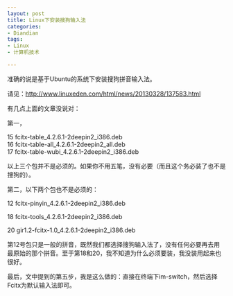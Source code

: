 ```yaml
---
layout: post
title: Linux下安装搜狗输入法
categories:
- Diandian
tags:
- Linux
- 计算机技术

---
```

<p>准确的说是基于Ubuntu的系统下安装搜狗拼音输入法。</p>
<p>请见：<a href="http://www.linuxeden.com/html/news/20130328/137583.html"></a><a href="http://www.linuxeden.com/html/news/20130328/137583.html">http://www.linuxeden.com/html/news/20130328/137583.html</a> </p>
<p>有几点上面的文章没说对：</p>
<p>第一，</p>
<p><span>15 fcitx-table_4.2.6.1-2deepin2_i386.deb</span><br /><span>16 fcitx-table-all_4.2.6.1-2deepin2_all.deb</span><br /><span>17 fcitx-table-wubi_4.2.6.1-2deepin2_i386.deb</span></p>
<p><span>以上三个包并不是必须的。如果你不用五笔，没有必要（而且这个务必装了也不是搜狗的）。</span></p>
<p><span>第二，以下两个包也不是必须的：</span></p>
<p><span><span>12 fcitx-pinyin_4.2.6.1-2deepin2_i386.deb</span><br /></span></p>
<p><span><span>18 fcitx-tools_4.2.6.1-2deepin2_i386.deb</span><br /></span></p>
<p><span><span><span>20 gir1.2-fcitx-1.0_4.2.6.1-2deepin2_i386.deb</span><br /></span></span></p>
<p><span><span><span>第12号包只是一般的拼音，既然我们都选择搜狗输入法了，没有任何必要再去用最原始的那个拼音。至于第18和20，我不知道为什么必须要装，我没装用起来也很好。</span></span></span></p>
<p>最后，文中提到的第五步，我是这么做的：直接在终端下im-switch，然后选择Fcitx为默认输入法即可。</p>